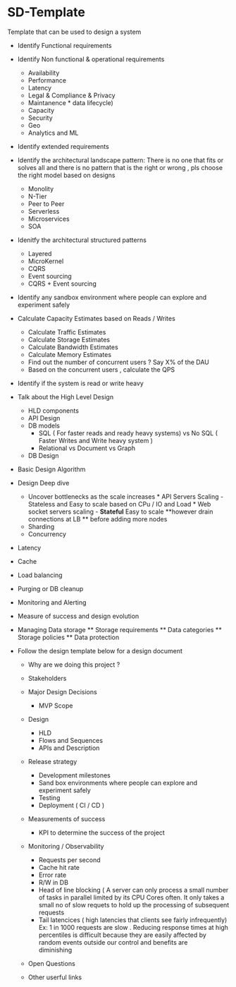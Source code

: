 # SD-Template
Template that can be used to design a system


*  Identify Functional requirements  
*  Identify Non functional & operational requirements    
      * Availability
      * Performance
      * Latency
      * Legal & Compliance & Privacy
      * Maintanence * data lifecycle)
      * Capacity
      * Security
      * Geo
      * Analytics and ML
*  Identify extended requirements
*  Identify the architectural landscape pattern:
   There is no one that fits or solves all and there is no pattern that is the right or wrong , pls choose the right model based on designs
     * Monolity
     * N-Tier
     * Peer to Peer
     * Serverless
     * Microservices
     * SOA
 
*  Idenitfy the architectural structured patterns
      * Layered
      * MicroKernel
      * CQRS
      * Event sourcing
      * CQRS + Event sourcing     
*  Identify any sandbox environment where people can explore and experiment safely
*  Calculate Capacity Estimates based on Reads / Writes
      * Calculate Traffic Estimates
      * Calculate Storage Estimates
      * Calculate Bandwidth Estimates
      * Calculate Memory Estimates
      * Find out the number of concurrent users ? Say X% of the DAU
      * Based on the concurrent users , calculate the QPS
*  Identify if the system is read or write heavy
*  Talk about the High Level Design
      * HLD components
      * API Design
      * DB models
          * SQL ( For faster reads and ready heavy systems)  vs No SQL  ( Faster Writes and Write heavy system ) 
          * Relational vs Document vs Graph
      * DB Design 
*  Basic Design Algorithm
*  Design Deep dive
     *  Uncover bottlenecks as the scale increases
            * API Servers Scaling - Stateless and Easy to scale based on CPu / IO and Load
            * Web socket servers scaling  - **Stateful** Easy to scale **however drain connections at LB ** before adding more nodes
     *  Sharding 
     *  Concurrency 
*  Latency
*  Cache 
*  Load balancing
* Purging or DB cleanup
*  Monitoring and Alerting
*  Measure of success and design evolution
*  Managing Data storage
      ** Storage requirements
      ** Data categories
      ** Storage policies
      ** Data protection

* Follow the design template below for a design document
     * Why are we doing this project ?
     * Stakeholders
     * Major Design Decisions
          * MVP Scope
     * Design
          * HLD
          * Flows and Sequences
          * APIs and Description
     * Release strategy
          * Development milestones
          * Sand box environments where people can explore and experiment safely
          * Testing
          * Deployment ( CI / CD ) 
     * Measurements of success
          * KPI to determine the success of the project
     * Monitoring / Observability
          * Requests per second
          * Cache hit rate
          * Error rate 
          * R/W in DB     
          * Head of line blocking ( A server can only process a small number of tasks in parallel limited by its CPU Cores often. It only takes a small no 
            of slow requets to hold up the processing of subsequent requests
          * Tail latencices ( high latencies that clients see fairly infrequently)  Ex: 1 in 1000 requests are slow . 
            Reducing response times at high percentiles is difficult because they are easily affected by random events outside our control and benefits are      
            diminishing
            
     * Open Questions
     * Other userful links
                          
    

